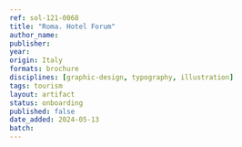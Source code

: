 ```yaml
---
ref: sol-121-0068
title: "Roma. Hotel Forum"
author_name:
publisher:
year:
origin: Italy
formats: brochure
disciplines: [graphic-design, typography, illustration]
tags: tourism
layout: artifact
status: onboarding
published: false
date_added: 2024-05-13
batch:
---
```

